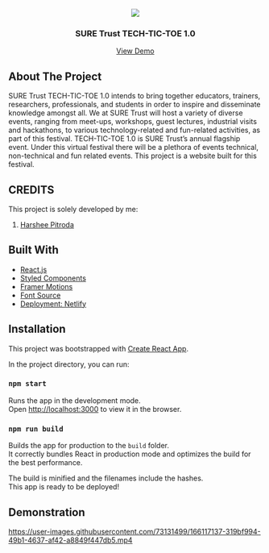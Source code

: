 <!-- PROJECT LOGO -->
<br />

<div align="center">
   <img src='https://user-images.githubusercontent.com/73131499/166115643-d3187f47-d38f-41b2-ae42-5ecbbc60de14.png' />


<h3 align="center">SURE Trust TECH-TIC-TOE 1.0</h3>
    <a href="https://github.com/github_username/repo_name">View Demo</a>
</div>


<!-- ABOUT THE PROJECT -->
## About The Project


SURE Trust TECH-TIC-TOE 1.0 intends to bring together educators, trainers, researchers, professionals, and students in order to inspire and disseminate knowledge amongst all. We at SURE Trust will host a variety of diverse events, ranging from meet-ups, workshops, guest lectures, industrial visits and hackathons, to various technology-related and fun-related activities, as part of this festival. TECH-TIC-TOE 1.0 is SURE Trust’s annual flagship event. Under this virtual festival there will be a plethora of events technical, non-technical and fun related events. This project is a website built for this festival.

<!-- CREDITS -->
## CREDITS

This project is solely developed by me:

1. <a href="https://www.linkedin.com/in/harshee-pitroda-790778212/">Harshee Pitroda</a>

## Built With
* [React.js](https://reactjs.org/)
* [Styled Components](https://styled-components.com/)
* [Framer Motions](https://www.framer.com/motion/)
* [Font Source](https://fontsource.org/)
* [Deployment: Netlify](https://www.netlify.com/)


## Installation

This project was bootstrapped with [Create React App](https://github.com/facebook/create-react-app).

In the project directory, you can run:

### `npm start`

Runs the app in the development mode.\
Open [http://localhost:3000](http://localhost:3000) to view it in the browser.

### `npm run build`

Builds the app for production to the `build` folder.\
It correctly bundles React in production mode and optimizes the build for the best performance.

The build is minified and the filenames include the hashes.\
This app is ready to be deployed!


<!-- SCREENSHOTS -->
## Demonstration


https://user-images.githubusercontent.com/73131499/166117137-319bf994-49b1-4637-af42-a8849f447db5.mp4


